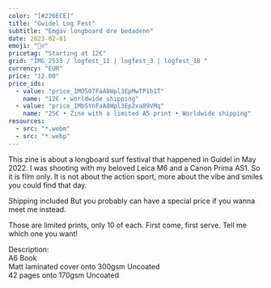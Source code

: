 ```yaml
---
color: "[#226ECE]"
title: "Gwidel Log Fest"
subtitle: "Emgav longboard dre bedadenn"
date: 2023-02-01
emoji: "🏄‍♂️"
pricetag: "Starting at 12€"
grid: "IMG_2533 / logfest_11 | logfest_3 | logfest_18 "
currency: "EUR"
price: "12.00"
price_ids: 
  - value: "price_1MO507FaA8Wpl3EpMwTP1b1T"
    name: "12€ • worldwide shipping"
  - value: "price_1MbSYnFaA8Wpl3Ep2xa89VMq"
    name: "25€ • Zine with a limited A5 print • Worldwide shipping"
resources:
  - src: "*.webm"
  - src: "*.webp"
---
```


This zine is about a longboard surf festival that happened in Guidel in May 2022.
I was shooting with my beloved Leica M6 and a Canon Prima AS1. So it is film only.
It is not about the action sport, more about the vibe and smiles you could find that day.

Shipping included 
But you probably can have a special price if you wanna meet me instead.

Those are limited prints, only 10 of each. First come, first serve. Tell me which one you want!

<div class="text-sm">
Description: <br/> 
A6 Book<br/> 
Matt laminated cover onto 300gsm Uncoated <br/> 
42 pages onto 170gsm Uncoated
</div>

